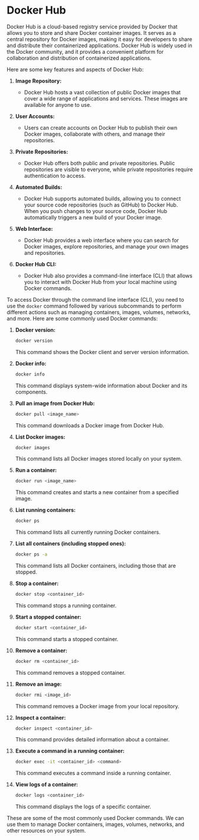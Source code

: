 # Docker Hub

Docker Hub is a cloud-based registry service provided by Docker that allows you to store and share Docker container images. It serves as a central repository for Docker images, making it easy for developers to share and distribute their containerized applications. Docker Hub is widely used in the Docker community, and it provides a convenient platform for collaboration and distribution of containerized applications.

Here are some key features and aspects of Docker Hub:

1. **Image Repository:**
   - Docker Hub hosts a vast collection of public Docker images that cover a wide range of applications and services. These images are available for anyone to use.

2. **User Accounts:**
   - Users can create accounts on Docker Hub to publish their own Docker images, collaborate with others, and manage their repositories.

3. **Private Repositories:**
   - Docker Hub offers both public and private repositories. Public repositories are visible to everyone, while private repositories require authentication to access.

4. **Automated Builds:**
   - Docker Hub supports automated builds, allowing you to connect your source code repositories (such as GitHub) to Docker Hub. When you push changes to your source code, Docker Hub automatically triggers a new build of your Docker image.

5. **Web Interface:**
   - Docker Hub provides a web interface where you can search for Docker images, explore repositories, and manage your own images and repositories.

6. **Docker Hub CLI:**
   - Docker Hub also provides a command-line interface (CLI) that allows you to interact with Docker Hub from your local machine using Docker commands.

To access Docker through the command line interface (CLI), you need to use the `docker` command followed by various subcommands to perform different actions such as managing containers, images, volumes, networks, and more. Here are some commonly used Docker commands:

1. **Docker version:**
   ```bash
   docker version
   ```
   This command shows the Docker client and server version information.

2. **Docker info:**
   ```bash
   docker info
   ```
   This command displays system-wide information about Docker and its components.

3. **Pull an image from Docker Hub:**
   ```bash
   docker pull <image_name>
   ```
   This command downloads a Docker image from Docker Hub.

4. **List Docker images:**
   ```bash
   docker images
   ```
   This command lists all Docker images stored locally on your system.

5. **Run a container:**
   ```bash
   docker run <image_name>
   ```
   This command creates and starts a new container from a specified image.

6. **List running containers:**
   ```bash
   docker ps
   ```
   This command lists all currently running Docker containers.

7. **List all containers (including stopped ones):**
   ```bash
   docker ps -a
   ```
   This command lists all Docker containers, including those that are stopped.

8. **Stop a container:**
   ```bash
   docker stop <container_id>
   ```
   This command stops a running container.

9. **Start a stopped container:**
   ```bash
   docker start <container_id>
   ```
   This command starts a stopped container.

10. **Remove a container:**
    ```bash
    docker rm <container_id>
    ```
    This command removes a stopped container.

11. **Remove an image:**
    ```bash
    docker rmi <image_id>
    ```
    This command removes a Docker image from your local repository.

12. **Inspect a container:**
    ```bash
    docker inspect <container_id>
    ```
    This command provides detailed information about a container.

13. **Execute a command in a running container:**
    ```bash
    docker exec -it <container_id> <command>
    ```
    This command executes a command inside a running container.

14. **View logs of a container:**
    ```bash
    docker logs <container_id>
    ```
    This command displays the logs of a specific container.

These are some of the most commonly used Docker commands. We can use them to manage Docker containers, images, volumes, networks, and other resources on your system.
